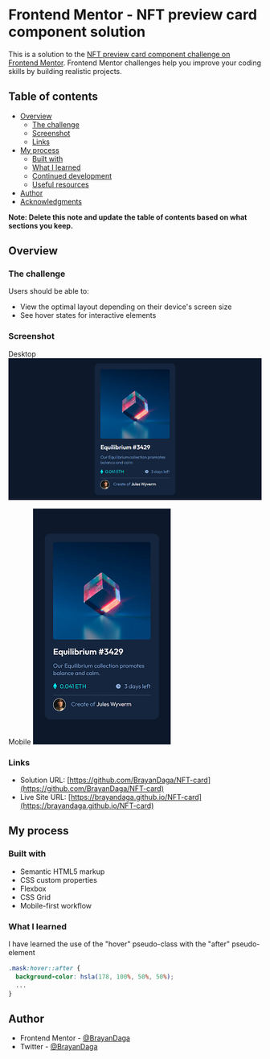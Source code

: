 # Frontend Mentor - NFT preview card component solution

This is a solution to the [NFT preview card component challenge on Frontend Mentor](https://www.frontendmentor.io/challenges/nft-preview-card-component-SbdUL_w0U). Frontend Mentor challenges help you improve your coding skills by building realistic projects. 

## Table of contents

- [Overview](#overview)
  - [The challenge](#the-challenge)
  - [Screenshot](#screenshot)
  - [Links](#links)
- [My process](#my-process)
  - [Built with](#built-with)
  - [What I learned](#what-i-learned)
  - [Continued development](#continued-development)
  - [Useful resources](#useful-resources)
- [Author](#author)
- [Acknowledgments](#acknowledgments)

**Note: Delete this note and update the table of contents based on what sections you keep.**

## Overview

### The challenge

Users should be able to:

- View the optimal layout depending on their device's screen size
- See hover states for interactive elements

### Screenshot
Desktop
![](./screenshoots/desktop.png)

Mobile
![](./screenshoots/mobile.png)


### Links

- Solution URL: [https://github.com/BrayanDaga/NFT-card](https://github.com/BrayanDaga/NFT-card)
- Live Site URL: [https://brayandaga.github.io/NFT-card](https://brayandaga.github.io/NFT-card)

## My process

### Built with

- Semantic HTML5 markup
- CSS custom properties
- Flexbox
- CSS Grid
- Mobile-first workflow


### What I learned


I have learned the use of the "hover" pseudo-class with the "after" pseudo-element
```css
.mask:hover::after {
  background-color: hsla(178, 100%, 50%, 50%);
  ...
}
```

## Author
<!-- - Website - [Add your name here](https://www.your-site.com) -->
- Frontend Mentor - [@BrayanDaga](https://www.frontendmentor.io/profile/BrayanDaga)
- Twitter - [@BrayanDaga](https://www.twitter.com/BrayanDaga)



